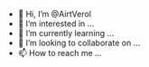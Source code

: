- 👋 Hi, I’m @AirtVerol
- 👀 I’m interested in ...
- 🌱 I’m currently learning ...
- 💞️ I’m looking to collaborate on ...
- 📫 How to reach me ...

<!---
AirtVerol/AirtVerol is a ✨ special ✨ repository because its `README.md` (this file) appears on your GitHub profile.
You can click the Preview link to take a look at your changes.
--->
